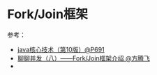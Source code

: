 # Fork/Join框架


参考：
* [java核心技术（第10版）@P691]()
* [聊聊并发（八）——Fork/Join框架介绍 @方腾飞](http://www.infoq.com/cn/articles/fork-join-introduction)
* []()